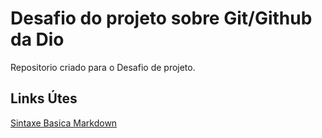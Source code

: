 #  Desafio do projeto sobre Git/Github da Dio
Repositorio criado para o Desafio de projeto.

## Links Útes 
[Sintaxe Basica Markdown](https://www.markdownguide.org/getting-started/)
